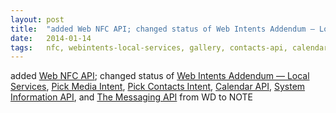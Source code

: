 ```yaml
---
layout: post
title:  "added Web NFC API; changed status of Web Intents Addendum — Local Services, Pick Media Intent, Pick Contacts Intent, Calendar API, System Information API, and The Messaging API from WD to NOTE"
date:   2014-01-14
tags:   nfc, webintents-local-services, gallery, contacts-api, calendar-api, system-info-api, messaging-api
---
```


added [Web NFC API](/spec/nfc); changed status of [Web Intents Addendum — Local Services](/spec/webintents-local-services), [Pick Media Intent](/spec/gallery), [Pick Contacts Intent](/spec/contacts-api), [Calendar API](/spec/calendar-api), [System Information API](/spec/system-info-api), and [The Messaging API](/spec/messaging-api) from WD to NOTE

